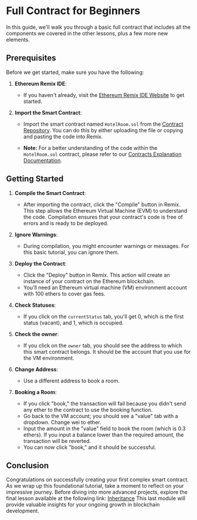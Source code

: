 # Full Contract for Beginners

In this guide, we'll walk you through a basic full contract that includes all the components we covered in the other lessons, plus a few more new elements.

## Prerequisites

Before we get started, make sure you have the following:

1. **Ethereum Remix IDE**:
   - If you haven't already, visit the [Ethereum Remix IDE Website](https://remix.ethereum.org/) to get started.

2. **Import the Smart Contract**:
   - Import the smart contract named `HotelRoom.sol` from the [Contract Repository](../contracts). You can do this by either uploading the file or copying and pasting the code into Remix.
   
   - **Note:** For a better understanding of the code within the `HotelRoom.sol` contract, please refer to our [Contracts Explanation Documentation](../Contracts-Explanation/HOTEL_ROOM_CONTRACT_EXPLANATION.md).

## Getting Started

1. **Compile the Smart Contract**:
   - After importing the contract, click the "Compile" button in Remix. This step allows the Ethereum Virtual Machine (EVM) to understand the code. Compilation ensures that your contract's code is free of errors and is ready to be deployed.

2. **Ignore Warnings**:
   - During compilation, you might encounter warnings or messages. For this basic tutorial, you can ignore them.

3. **Deploy the Contract**:
   - Click the "Deploy" button in Remix. This action will create an instance of your contract on the Ethereum blockchain.
   - You'll need an Ethereum virtual machine (VM) environment account with 100 ethers to cover gas fees.

4. **Check Statuses**:
   - If you click on the `currentStatus` tab, you'll get 0, which is the first status (vacant), and 1, which is occupied.

5. **Check the owner**:
   - If you click on the `owner` tab, you should see the address to which this smart contract belongs. It should be the account that you use for the VM environment.

6. **Change Address**:
   - Use a different address to book a room.

7. **Booking a Room**:
   - If you click "book," the transaction will fail because you didn't send any ether to the contract to use the booking function.
   - Go back to the VM account; you should see a "value" tab with a dropdown. Change wei to ether.
   - Input the amount in the "value" field to book the room (which is 0.3 ethers). If you input a balance lower than the required amount, the transaction will be reverted.
   - You can now click "book," and it should be successful.

## Conclusion

Congratulations on successfully creating your first complex smart contract. As we wrap up this foundational tutorial, take a moment to reflect on your impressive journey. Before diving into more advanced projects, explore the final lesson available at the following link: [Inheritance](Inheritance.md) This last module will provide valuable insights for your ongoing growth in blockchain development.